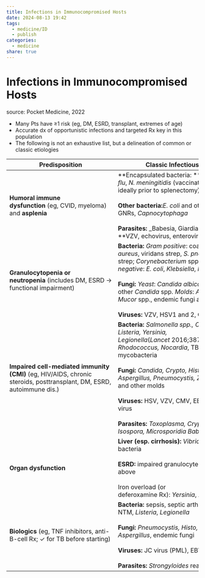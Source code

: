```yaml
---
title: Infections in Immunocompromised Hosts
date: 2024-08-13 19:42
tags:
  - medicine/ID
  - publish
categories:
  - medicine
share: true
---
```

# Infections in Immunocompromised Hosts  
source: Pocket Medicine, 2022  
  
- Many Pts have ≥1 risk (eg, DM, ESRD, transplant, extremes of age)  
- Accurate dx of opportunistic infections and targeted Rx key in this population  
- The following is not an exhaustive list, but a delineation of common or classic etiologies  
  
| **Predisposition**                                                                                                    | **Classic Infectious Etiologies**                                                                                                                                                                                                                                                                                                                                                                                                        |  
| --------------------------------------------------------------------------------------------------------------------- | ---------------------------------------------------------------------------------------------------------------------------------------------------------------------------------------------------------------------------------------------------------------------------------------------------------------------------------------------------------------------------------------------------------------------------------------- |  
| **Humoral immune dysfunction** (eg, CVID, myeloma) and **asplenia**                                                   | **Encapsulated bacteria: **_S. pneumo_, _H. flu_, _N. meningitidis_ (vaccinate against these 3, ideally prior to splenectomy)<br><br>**Other bacteria:**_E. coli_ and other GNRs, _Capnocytophaga_<br><br>**Parasites:** _Babesia, Giardia; _**Viruses: **VZV, echovirus, enterovirus                                                                                                                                                    |  
| **Granulocytopenia or neutropenia** (includes DM, ESRD → functional impairment)                                       | **Bacteria:** _Gram positive_: coag ⊖ staph, _S. aureus_, viridans strep, _S. pneumo_, other strep; _Corynebacterium_ spp., _Bacillus_ spp. _Gram negative_: _E. coli_, _Klebsiella_, _Pseudomonas_<br><br>**Fungi:** _Yeast_: _Candida albicans_ and other _Candida_ spp. _Molds_: _Aspergillus, Mucor_ spp., endemic fungi and others<br><br>**Viruses:** VZV, HSV1 and 2, CMV                                                         |  
| **Impaired cell-mediated immunity (CMI)** (eg, HIV/AIDS, chronic steroids, posttransplant, DM, ESRD, autoimmune dis.) | **Bacteria:** _Salmonella spp., Campylobacter, Listeria, Yersinia, Legionella_(_Lancet_ 2016;387:376)_, Rhodococcus, Nocardia_, TB, non-TB mycobacteria<br><br>**Fungi:** _Candida, Crypto, Histo, Coccidio, Aspergillus, Pneumocystis, Zygomycetes_ spp. and other molds<br><br>**Viruses:** HSV, VZV, CMV, EBV, JC virus, BK virus<br><br>**Parasites:** _Toxoplasma, Cryptosporidium, Isospora, Microsporidia Babesia; Strongyloides_ |  
| **Organ dysfunction**                                                                                                 | **Liver (esp. cirrhosis):** _Vibrio_ spp., encapsulated bacteria<br><br>**ESRD:** impaired granulocyte fxn and CMI as above<br><br>Iron overload (or deferoxamine Rx): _Yersinia_, _Zygomycetes_                                                                                                                                                                                                                                         |  
| **Biologics** (eg, TNF inhibitors, anti-B-cell Rx; ✓ for TB before starting)                                          | **Bacteria:** sepsis, septic arthritis, TB, NTM, _Listeria_, _Legionella_<br><br>**Fungi:** _Pneumocystis, Histo, Coccidio, Aspergillus_, endemic fungi<br><br>**Viruses:** JC virus (PML), EBV, HSV, VZV, HBV<br><br>**Parasites:** _Strongyloides_ reactivation                                                                                                                                                                        |  

